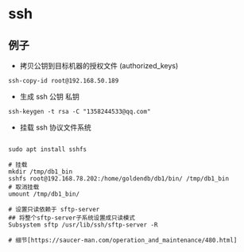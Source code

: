 # ssh


## 例子

- 拷贝公钥到目标机器的授权文件 (authorized_keys)
```shell
ssh-copy-id root@192.168.50.189
```

- 生成 ssh 公钥 私钥
```shell
ssh-keygen -t rsa -C "1358244533@qq.com"
```

- 挂载 ssh 协议文件系统
```shell

sudo apt install sshfs

# 挂载
mkdir /tmp/db1_bin
sshfs root@192.168.78.202:/home/goldendb/db1/bin/ /tmp/db1_bin
# 取消挂载
umount /tmp/db1_bin/

# 设置只读依赖于 sftp-server 
## 将整个sftp-server子系统设置成只读模式
Subsystem sftp /usr/lib/ssh/sftp-server -R

# 细节[https://saucer-man.com/operation_and_maintenance/480.html]
```
